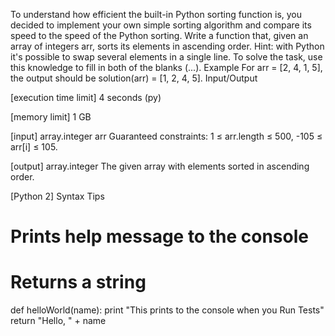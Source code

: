 To understand how efficient the built-in Python sorting function is, you decided to implement your own simple sorting algorithm and compare its speed to the speed of the Python sorting. Write a function that, given an array of integers arr, sorts its elements in ascending order.
Hint: with Python it's possible to swap several elements in a single line. To solve the task, use this knowledge to fill in both of the blanks (...).
Example
For arr = [2, 4, 1, 5], the output should be
solution(arr) = [1, 2, 4, 5].
Input/Output


[execution time limit] 4 seconds (py)


[memory limit] 1 GB


[input] array.integer arr
Guaranteed constraints:
1 ≤ arr.length ≤ 500,
-105 ≤ arr[i] ≤ 105.


[output] array.integer
The given array with elements sorted in ascending order.


[Python 2] Syntax Tips
# Prints help message to the console
# Returns a string
def helloWorld(name):
    print "This prints to the console when you Run Tests"
    return "Hello, " + name


